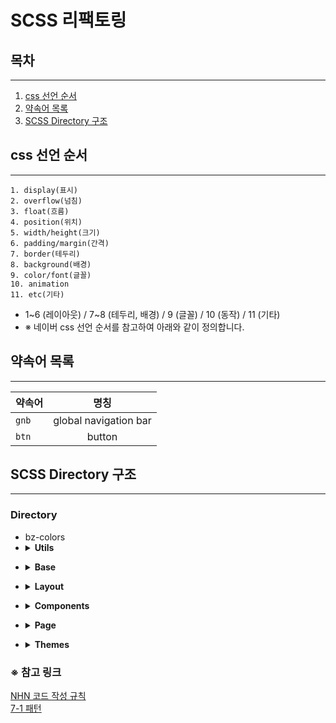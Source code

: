 # SCSS 리팩토링


## 목차

---

1. [css 선언 순서](#css-선언-순서)
2. [약속어 목록](#약속어-목록)
3. [SCSS Directory 구조](#scss-directory-구조)

## css 선언 순서

---

```
1. display(표시)
2. overflow(넘침)
3. float(흐름)
4. position(위치)
5. width/height(크기)
6. padding/margin(간격)
7. border(테두리)
8. background(배경)
9. color/font(글꼴)
10. animation
11. etc(기타)
```

* 1~6 (레이아웃) / 7~8 (테두리, 배경) / 9 (글꼴) / 10 (동작) / 11 (기타)
* ※ 네이버 css 선언 순서를 참고하여 아래와 같이 정의합니다.

## 약속어 목록

---

| 약속어   |          명칭           | 
|-------|:---------------------:|
| `gnb` | global navigation bar |
| `btn` |        button         |

## SCSS Directory 구조

---

### Directory
<ul>
    <li style="list-style-type:disc">bz-colors</li>
    <li><details close=""><summary><strong>Utils</strong></summary>
        <ul>
            <li><details close=""><summary>mixins</summary>
                <ul>
                    <li style="list-style-type:disc">_animation</li>
                    <li style="list-style-type:disc">_border</li>
                    <li style="list-style-type:disc">_divider</li>
                    <li style="list-style-type:disc">_elements</li>
                    <li style="list-style-type:disc">_image</li>
                    <li style="list-style-type:disc">_layout</li>
                    <li style="list-style-type:disc">_position</li>
                    <li style="list-style-type:disc">_scroll</li>
                    <li style="list-style-type:disc">_text</li>
                    <li style="list-style-type:disc">_functions</li>
                </ul>
            </details></li>
        </ul>
        <ul>
            <li><details close=""><summary>variables / 변수만</summary>
                <ul>
                    <li style="list-style-type:disc">_alignments</li>
                    <li style="list-style-type:disc">_columns</li>
                    <li style="list-style-type:disc">_fonts</li>
                    <li style="list-style-type:disc">_spacing</li>
                    <li style="list-style-type:disc">_variables</li>
                </ul>
            </details></li>
        </ul>
    </details></li>
</ul>
<ul>
    <li><details close=""><summary><strong>Base</strong></summary>
        <ul>
            <li style="list-style-type:disc">_reset</li>
            <li style="list-style-type:disc">_common</li>
            <li style="list-style-type:disc">_flex</li>
            <li style="list-style-type:disc">_font</li>
        </ul>
    </details></li>
</ul>
<ul>
    <li><details close=""><summary><strong>Layout</strong></summary>
        <ul>
            <li style="list-style-type:disc">_wrapper</li>
            <li style="list-style-type:disc">_header</li>
            <li style="list-style-type:disc">_navigation</li>
        </ul>
    </details></li>
</ul>
<ul>
    <li><details close=""><summary><strong>Components</strong></summary>
        <ul>
            <li><details close=""><summary>Button</summary>
                <ul>
                    <li style="list-style-type:disc">Single</li>
                    <li style="list-style-type:disc">Group</li>
                </ul>
            </details></li>
        </ul>
        <ul>
            <li><details close=""><summary>Form</summary>
                <ul>
                    <li style="list-style-type:disc">Text Field</li>
                    <li style="list-style-type:disc">Dropdown / Select</li>
                    <li style="list-style-type:disc">Textarea</li>
                    <li style="list-style-type:disc">File uploader</li>
                    <li style="list-style-type:disc">Sliders</li>
                    <li style="list-style-type:disc">Switches</li>
                    <li style="list-style-type:disc">Checkbox</li>
                    <li style="list-style-type:disc">Radio</li>
                    <li style="list-style-type:disc">Color</li>
                    <li style="list-style-type:disc">Date / Time
                        <ul>
                            <li style="list-style-type:circle">Date</li>
                            <li style="list-style-type:circle">Time</li>
                            <li style="list-style-type:circle">Date Time</li>
                        </ul>
                    </li>
                </ul>
            </details></li>
        </ul>
        <ul>
            <li style="list-style-type:disc">_alerts</li>
            <li style="list-style-type:disc">_avatar</li>
            <li style="list-style-type:disc">_elements</li>
            <li style="list-style-type:disc">_icons</li>
            <li style="list-style-type:disc">_popup</li>
            <li style="list-style-type:disc">_modal</li>
            <li style="list-style-type:disc">_reply</li>
            <li style="list-style-type:disc">_modal</li>
            <li style="list-style-type:disc">_paging</li>
            <li style="list-style-type:disc">_scrollbar</li>
            <li style="list-style-type:disc">_tag</li>
            <li style="list-style-type:disc">_thumbnail</li>
            <li style="list-style-type:disc">_tooltip</li>
            <li style="list-style-type:disc">_tree</li>
            <li style="list-style-type:disc">_validation</li>
        </ul>
    </details></li>
</ul>
<ul>
    <li><details close=""><summary><strong>Page</strong></summary>
        <ul><li><details close=""><summary>document</summary></details></li></ul>
        <ul><li><details close=""><summary>formDesigner</summary></details></li></ul>
        <ul><li><details close=""><summary>portal</summary></details></li></ul>
        <ul><li><details close=""><summary>process</summary></details></li></ul>
        <ul><li><details close=""><summary>report</summary></details></li></ul>
    </details></li>
</ul>
<ul>
    <li><details close=""><summary><strong>Themes</strong></summary>
        <ul><li><details close=""><summary>Default</summary></details></li></ul>
</details></li>
</ul>

### ※ 참고 링크
<p>
<a href="https://nuli.navercorp.com/data/convention/NHN_Coding_Conventions_for_Markup_Languages.pdf" target="_blank">NHN 코드 작성 규칙</a><br>
<a href="https://imagineu.tistory.com/23">7-1 패턴</a>
</p>
